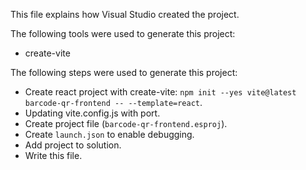 This file explains how Visual Studio created the project.

The following tools were used to generate this project:
- create-vite

The following steps were used to generate this project:
- Create react project with create-vite: `npm init --yes vite@latest barcode-qr-frontend -- --template=react`.
- Updating vite.config.js with port.
- Create project file (`barcode-qr-frontend.esproj`).
- Create `launch.json` to enable debugging.
- Add project to solution.
- Write this file.
